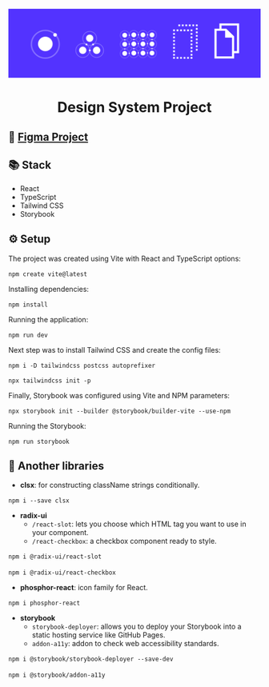 ![Design System Representation](./public/cover.png)
<div align="center"><h1>Design System Project</h1></div>

## 🎨 [Figma Project](https://www.figma.com/file/NX0VGxYYCxoZeZomWzhhtP/Design-System?node-id=0%3A1)

## 📚 Stack

- React
- TypeScript
- Tailwind CSS
- Storybook

## ⚙️ Setup

The project was created using Vite with React and TypeScript options:
```
npm create vite@latest
```

Installing dependencies:
```
npm install
```

Running the application:
```
npm run dev
```

Next step was to install Tailwind CSS and create the config files:
```
npm i -D tailwindcss postcss autoprefixer
```

```
npx tailwindcss init -p
```

Finally, Storybook was configured using Vite and NPM parameters:
```
npx storybook init --builder @storybook/builder-vite --use-npm
```

Running the Storybook:
```
npm run storybook
```

## 🔧 Another libraries

- **clsx**: for constructing className strings conditionally.
```
npm i --save clsx
```
- **radix-ui**
  - `/react-slot`: lets you choose which HTML tag you want to use in your component.
  - `/react-checkbox`: a checkbox component ready to style.
```
npm i @radix-ui/react-slot

npm i @radix-ui/react-checkbox
```
- **phosphor-react**: icon family for React.
```
npm i phosphor-react
```
- **storybook**
  - `storybook-deployer`: allows you to deploy your Storybook into a static hosting service like GitHub Pages.
  - `addon-a11y`: addon to check web accessibility standards.
```
npm i @storybook/storybook-deployer --save-dev

npm i @storybook/addon-a11y
```
